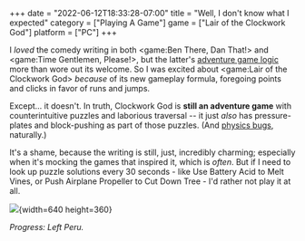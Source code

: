 +++
date = "2022-06-12T18:33:28-07:00"
title = "Well, I don't know what I expected"
category = ["Playing A Game"]
game = ["Lair of the Clockwork God"]
platform = ["PC"]
+++

I <i>loved</i> the comedy writing in both <game:Ben There, Dan That!> and <game:Time Gentlemen, Please!>, but the latter's <a href="https://tvtropes.org/pmwiki/pmwiki.php/Main/MoonLogicPuzzle">adventure game logic</a> more than wore out its welcome.  So I was excited about <game:Lair of the Clockwork God> <i>because</i> of its new gameplay formula, foregoing points and clicks in favor of runs and jumps.

Except... it doesn't.  In truth, Clockwork God is <b>still an adventure game</b> with counterintuitive puzzles and laborious traversal -- it just <i>also</i> has pressure-plates and block-pushing as part of those puzzles.  (And <a href="https://steamcommunity.com/app/1060600/discussions/0/3111395113763947812/">physics bugs</a>, naturally.)

It's a shame, because the writing is still, just, incredibly charming; especially when it's mocking the games that inspired it, which is <i>often</i>.  But if I need to look up puzzle solutions every 30 seconds - like Use Battery Acid to Melt Vines, or Push Airplane Propeller to Cut Down Tree - I'd rather not play it at all.

![](%site.BaseURL%lairoftheclockworkgod_quit.jpg){width=640 height=360}

<i>Progress: Left Peru.</i>
